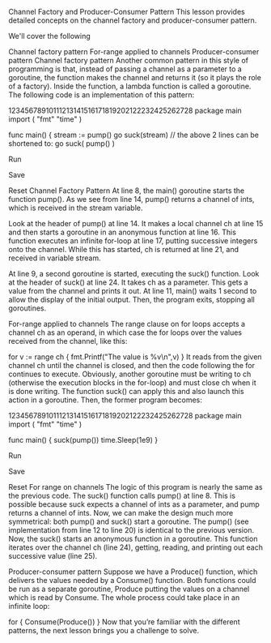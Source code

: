 Channel Factory and Producer-Consumer Pattern
This lesson provides detailed concepts on the channel factory and producer-consumer pattern.

We'll cover the following

Channel factory pattern
For-range applied to channels
Producer-consumer pattern
Channel factory pattern
Another common pattern in this style of programming is that, instead of passing a channel as a parameter to a goroutine, the function makes the channel and returns it (so it plays the role of a factory). Inside the function, a lambda function is called a goroutine. The following code is an implementation of this pattern:

12345678910111213141516171819202122232425262728
package main
import (
  "fmt"
  "time"
)

func main() {
  stream := pump()
  go suck(stream)
  // the above 2 lines can be shortened to: go suck( pump() )


Run

Save

Reset
Channel Factory Pattern
At line 8, the main() goroutine starts the function pump(). As we see from line 14, pump() returns a channel of ints, which is received in the stream variable.

Look at the header of pump() at line 14. It makes a local channel ch at line 15 and then starts a goroutine in an anonymous function at line 16. This function executes an infinite for-loop at line 17, putting successive integers onto the channel. While this has started, ch is returned at line 21, and received in variable stream.

At line 9, a second goroutine is started, executing the suck() function. Look at the header of suck() at line 24. It takes ch as a parameter. This gets a value from the channel and prints it out. At line 11, main() waits 1 second to allow the display of the initial output. Then, the program exits, stopping all goroutines.

For-range applied to channels
The range clause on for loops accepts a channel ch as an operand, in which case the for loops over the values received from the channel, like this:

for v := range ch {
 fmt.Printf("The value is %v\n",v)
}
It reads from the given channel ch until the channel is closed, and then the code following the for continues to execute. Obviously, another goroutine must be writing to ch (otherwise the execution blocks in the for-loop) and must close ch when it is done writing. The function suck() can apply this and also launch this action in a goroutine. Then, the former program becomes:

12345678910111213141516171819202122232425262728
package main
import (
  "fmt"
  "time"
)

func main() {
  suck(pump())
  time.Sleep(1e9)
}


Run

Save

Reset
For range on channels
The logic of this program is nearly the same as the previous code. The suck() function calls pump() at line 8. This is possible because suck expects a channel of ints as a parameter, and pump returns a channel of ints. Now, we can make the design much more symmetrical: both pump() and suck() start a goroutine. The pump() (see implementation from line 12 to line 20) is identical to the previous version. Now, the suck() starts an anonymous function in a goroutine. This function iterates over the channel ch (line 24), getting, reading, and printing out each successive value (line 25).

Producer-consumer pattern
Suppose we have a Produce() function, which delivers the values needed by a Consume() function. Both functions could be run as a separate goroutine, Produce putting the values on a channel which is read by Consume. The whole process could take place in an infinite loop:

for {
  Consume(Produce())
}
Now that you’re familiar with the different patterns, the next lesson brings you a challenge to solve.
